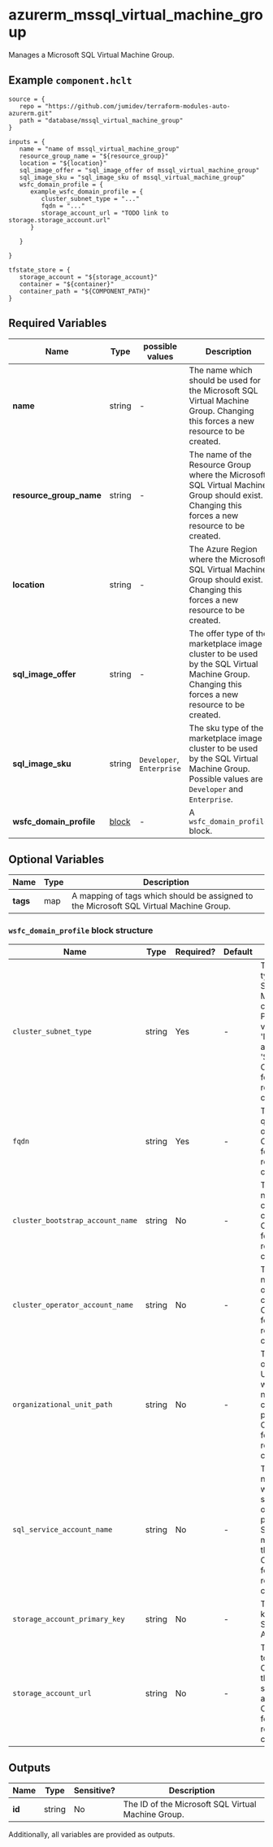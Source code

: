 # azurerm_mssql_virtual_machine_group

Manages a Microsoft SQL Virtual Machine Group.

## Example `component.hclt`

```hcl
source = {
   repo = "https://github.com/jumidev/terraform-modules-auto-azurerm.git" 
   path = "database/mssql_virtual_machine_group" 
}

inputs = {
   name = "name of mssql_virtual_machine_group" 
   resource_group_name = "${resource_group}" 
   location = "${location}" 
   sql_image_offer = "sql_image_offer of mssql_virtual_machine_group" 
   sql_image_sku = "sql_image_sku of mssql_virtual_machine_group" 
   wsfc_domain_profile = {
      example_wsfc_domain_profile = {
         cluster_subnet_type = "..."   
         fqdn = "..."   
         storage_account_url = "TODO link to storage.storage_account.url"   
      }
  
   }
 
}

tfstate_store = {
   storage_account = "${storage_account}" 
   container = "${container}" 
   container_path = "${COMPONENT_PATH}" 
}

```

## Required Variables

| Name | Type |  possible values |  Description |
| ---- | --------- |  ----------- | ----------- |
| **name** | string |  -  |  The name which should be used for the Microsoft SQL Virtual Machine Group. Changing this forces a new resource to be created. | 
| **resource_group_name** | string |  -  |  The name of the Resource Group where the Microsoft SQL Virtual Machine Group should exist. Changing this forces a new resource to be created. | 
| **location** | string |  -  |  The Azure Region where the Microsoft SQL Virtual Machine Group should exist. Changing this forces a new resource to be created. | 
| **sql_image_offer** | string |  -  |  The offer type of the marketplace image cluster to be used by the SQL Virtual Machine Group. Changing this forces a new resource to be created. | 
| **sql_image_sku** | string |  `Developer`, `Enterprise`  |  The sku type of the marketplace image cluster to be used by the SQL Virtual Machine Group. Possible values are `Developer` and `Enterprise`. | 
| **wsfc_domain_profile** | [block](#wsfc_domain_profile-block-structure) |  -  |  A `wsfc_domain_profile` block. | 

## Optional Variables

| Name | Type |  Description |
| ---- | --------- |  ----------- |
| **tags** | map |  A mapping of tags which should be assigned to the Microsoft SQL Virtual Machine Group. | 

### `wsfc_domain_profile` block structure

| Name | Type | Required? | Default | Description |
| ---- | ---- | --------- | ------- | ----------- |
| `cluster_subnet_type` | string | Yes | - | The subnet type of the SQL Virtual Machine cluster. Possible values are 'MultiSubnet' and 'SingleSubnet'. Changing this forces a new resource to be created. |
| `fqdn` | string | Yes | - | The fully qualified name of the domain. Changing this forces a new resource to be created. |
| `cluster_bootstrap_account_name` | string | No | - | The account name used for creating cluster. Changing this forces a new resource to be created. |
| `cluster_operator_account_name` | string | No | - | The account name used for operating cluster. Changing this forces a new resource to be created. |
| `organizational_unit_path` | string | No | - | The organizational Unit path in which the nodes and cluster will be present. Changing this forces a new resource to be created. |
| `sql_service_account_name` | string | No | - | The account name under which SQL service will run on all participating SQL virtual machines in the cluster. Changing this forces a new resource to be created. |
| `storage_account_primary_key` | string | No | - | The primary key of the Storage Account. |
| `storage_account_url` | string | No | - | The SAS URL to the Storage Container of the witness storage account. Changing this forces a new resource to be created. |



## Outputs

| Name | Type | Sensitive? | Description |
| ---- | ---- | --------- | --------- |
| **id** | string | No  | The ID of the Microsoft SQL Virtual Machine Group. | 

Additionally, all variables are provided as outputs.
